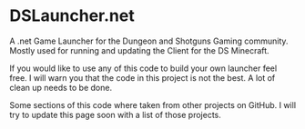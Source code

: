 DSLauncher.net
==============

A .net Game Launcher for the Dungeon and Shotguns
Gaming community. Mostly used for running and updating
the Client for the DS Minecraft.

If you would like to use any of this code to build your 
own launcher feel free. I will warn you that the code in
this project is not the best. A lot of clean up needs to
be done.

Some sections of this code where taken from other projects
on GitHub. I will try to update this page soon with a list 
of those projects.
